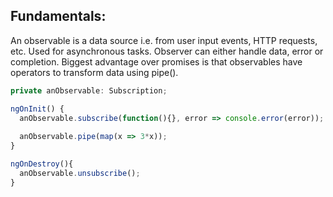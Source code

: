 ## Fundamentals:
An observable is a data source i.e. from user input events, HTTP requests, etc. Used for asynchronous tasks.
Observer can either handle data, error or completion. Biggest advantage over promises is that observables have operators to transform data using pipe().
```javascript
private anObservable: Subscription;

ngOnInit() {
  anObservable.subscribe(function(){}, error => console.error(error));
  
  anObservable.pipe(map(x => 3*x));
}

ngOnDestroy(){
  anObservable.unsubscribe();
}
```
